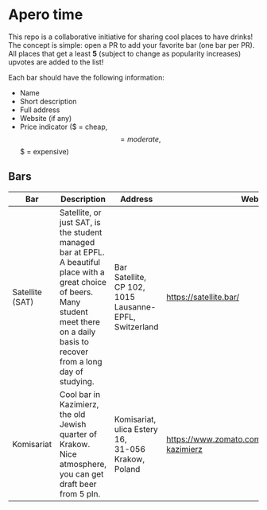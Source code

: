 # Apero time

This repo is a collaborative initiative for sharing cool places to have drinks! The concept is simple: open a PR to add your favorite bar (one bar per PR). All places that get a least __5__ (subject to change as popularity increases) upvotes are added to the list!

Each bar should have the following information:
- Name
- Short description
- Full address
- Website (if any)
- Price indicator ($ = cheap, $$ = moderate, $$$ = expensive)

## Bars
| Bar           | Description        | Address          | Website         | Price         |
|---------------|--------------------|------------------|-----------------|---------------|
|Satellite (SAT)|Satellite, or just SAT, is the student managed bar at EPFL. A beautiful place with a great choice of beers. Many student meet there on a daily basis to recover from a long day of studying.|Bar Satellite,<br />CP 102,<br />1015 Lausanne-EPFL,<br />Switzerland|https://satellite.bar/|$$|
|Komisariat|Cool bar in Kazimierz, the old Jewish quarter of Krakow. Nice atmosphere, you can get draft beer from 5 pln. |Komisariat,<br />ulica Estery 16,<br />31-056 Krakow,<br />Poland|https://www.zomato.com/pl/krakow/komisariat-kazimierz|$|
